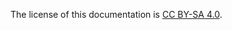 The license of this documentation is [CC BY-SA 4.0](https://creativecommons.org/licenses/by-sa/4.0/).  
